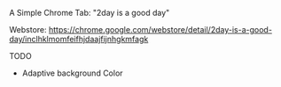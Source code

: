 A Simple Chrome Tab: "2day is a good day"

Webstore: https://chrome.google.com/webstore/detail/2day-is-a-good-day/inclhklmomfeifhjdaajfijnhgkmfagk

TODO
 - Adaptive background Color
